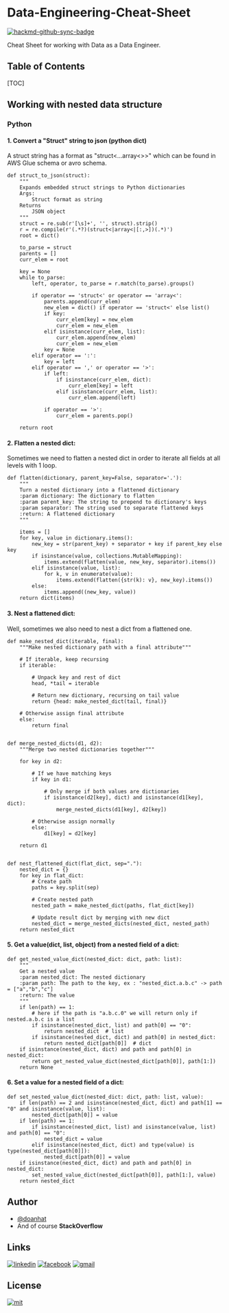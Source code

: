 # Data-Engineering-Cheat-Sheet

[![hackmd-github-sync-badge](https://hackmd.io/xQc-EfsyQkyd5Lt1LDxkFw/badge)](https://hackmd.io/xQc-EfsyQkyd5Lt1LDxkFw)

Cheat Sheet for working with Data as a Data Engineer.

## Table of Contents

[TOC]

## Working with nested data structure

### Python

#### 1. Convert a "Struct" string to json (python dict)

A struct string has a format as "struct<...array<>>" which can be found in AWS Glue schema or avro schema. 

```python=
def struct_to_json(struct):
    """
    Expands embedded struct strings to Python dictionaries
    Args:
        Struct format as string
    Returns
        JSON object
    """
    struct = re.sub(r'[\s]+', '', struct).strip()
    r = re.compile(r'(.*?)(struct<|array<|[:,>])(.*)')
    root = dict()

    to_parse = struct
    parents = []
    curr_elem = root

    key = None
    while to_parse:
        left, operator, to_parse = r.match(to_parse).groups()

        if operator == 'struct<' or operator == 'array<':
            parents.append(curr_elem)
            new_elem = dict() if operator == 'struct<' else list()
            if key:
                curr_elem[key] = new_elem
                curr_elem = new_elem
            elif isinstance(curr_elem, list):
                curr_elem.append(new_elem)
                curr_elem = new_elem
            key = None
        elif operator == ':':
            key = left
        elif operator == ',' or operator == '>':
            if left:
                if isinstance(curr_elem, dict):
                    curr_elem[key] = left
                elif isinstance(curr_elem, list):
                    curr_elem.append(left)

            if operator == '>':
                curr_elem = parents.pop()

    return root
```
#### 2. Flatten a nested dict:
Sometimes we need to flatten a nested dict in order to iterate all fields at all levels with 1 loop.

```python=
def flatten(dictionary, parent_key=False, separator='.'):
    """
    Turn a nested dictionary into a flattened dictionary
    :param dictionary: The dictionary to flatten
    :param parent_key: The string to prepend to dictionary's keys
    :param separator: The string used to separate flattened keys
    :return: A flattened dictionary
    """

    items = []
    for key, value in dictionary.items():
        new_key = str(parent_key) + separator + key if parent_key else key
        if isinstance(value, collections.MutableMapping):
            items.extend(flatten(value, new_key, separator).items())
        elif isinstance(value, list):
            for k, v in enumerate(value):
                items.extend(flatten({str(k): v}, new_key).items())
        else:
            items.append((new_key, value))
    return dict(items)
```
#### 3. Nest a flattened dict:
Well, sometimes we also need to nest a dict from a flattened one.

```python=
def make_nested_dict(iterable, final):
    """Make nested dictionary path with a final attribute"""

    # If iterable, keep recursing
    if iterable:

        # Unpack key and rest of dict
        head, *tail = iterable

        # Return new dictionary, recursing on tail value
        return {head: make_nested_dict(tail, final)}

    # Otherwise assign final attribute
    else:
        return final


def merge_nested_dicts(d1, d2):
    """Merge two nested dictionaries together"""

    for key in d2:

        # If we have matching keys
        if key in d1:

            # Only merge if both values are dictionaries
            if isinstance(d2[key], dict) and isinstance(d1[key], dict):
                merge_nested_dicts(d1[key], d2[key])

        # Otherwise assign normally
        else:
            d1[key] = d2[key]

    return d1


def nest_flattened_dict(flat_dict, sep="."):
    nested_dict = {}
    for key in flat_dict:
        # Create path
        paths = key.split(sep)

        # Create nested path
        nested_path = make_nested_dict(paths, flat_dict[key])

        # Update result dict by merging with new dict
        nested_dict = merge_nested_dicts(nested_dict, nested_path)
    return nested_dict
```
#### 5. Get a value(dict, list, object) from a nested field of a dict:
```python=
def get_nested_value_dict(nested_dict: dict, path: list):
    """
    Get a nested value
    :param nested_dict: The nested dictionary
    :param path: The path to the key, ex : "nested_dict.a.b.c" -> path = ["a","b","c"]
    :return: The value 
    """
    if len(path) == 1:
        # here if the path is "a.b.c.0" we will return only if nested.a.b.c is a list
        if isinstance(nested_dict, list) and path[0] == "0":
            return nested_dict  # list
        if isinstance(nested_dict, dict) and path[0] in nested_dict:
            return nested_dict[path[0]]  # dict
    if isinstance(nested_dict, dict) and path and path[0] in nested_dict:
        return get_nested_value_dict(nested_dict[path[0]], path[1:])
    return None
```
#### 6. Set a value for a nested field of a dict:
```python=
def set_nested_value_dict(nested_dict: dict, path: list, value):
    if len(path) == 2 and isinstance(nested_dict, dict) and path[1] == "0" and isinstance(value, list):
        nested_dict[path[0]] = value
    if len(path) == 1:
        if isinstance(nested_dict, list) and isinstance(value, list) and path[0] == "0":
            nested_dict = value
        elif isinstance(nested_dict, dict) and type(value) is type(nested_dict[path[0]]):
            nested_dict[path[0]] = value
    if isinstance(nested_dict, dict) and path and path[0] in nested_dict:
        set_nested_value_dict(nested_dict[path[0]], path[1:], value)
    return nested_dict
```
## Author

- [@doanhat](https://github.com/doanhat)
- And of course **StackOverflow**

## Links

[![linkedin](https://img.shields.io/badge/linkedin-0A66C2?style=for-the-badge&logo=linkedin&logoColor=white)](https://www.linkedin.com/in/minhdoan272/)
[![facebook](https://img.shields.io/badge/Facebook-1877F2?style=for-the-badge&logo=facebook&logoColor=white)](https://www.facebook.com/dnminhhhhh/)
[![gmail](https://img.shields.io/badge/Gmail-D14836?style=for-the-badge&logo=gmail&logoColor=white)](nhatminhdoan2702@gmail.com)

## License

[![mit](https://img.shields.io/badge/License-MIT-blue.svg)](https://choosealicense.com/licenses/mit/)